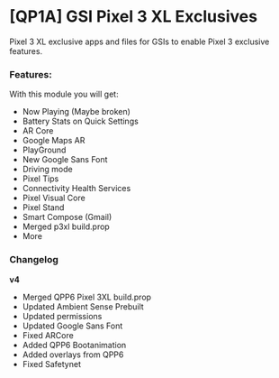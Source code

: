 # [QP1A] GSI Pixel 3 XL Exclusives

Pixel 3 XL exclusive apps and files for GSIs to enable Pixel 3 exclusive features.

### Features:
With this module you will get:
- Now Playing (Maybe broken)
- Battery Stats on Quick Settings
- AR Core
- Google Maps AR
- PlayGround
- New Google Sans Font
- Driving mode
- Pixel Tips
- Connectivity Health Services
- Pixel Visual Core
- Pixel Stand
- Smart Compose (Gmail)
- Merged p3xl build.prop
- More

### Changelog

**v4**
- Merged QPP6 Pixel 3XL build.prop
- Updated Ambient Sense Prebuilt
- Updated permissions
- Updated Google Sans Font
- Fixed ARCore
- Added QPP6 Bootanimation
- Added overlays from QPP6
- Fixed Safetynet
